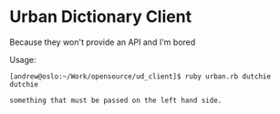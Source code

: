 Urban Dictionary Client
=======================

Because they won't provide an API and I'm bored


Usage: 

    [andrew@oslo:~/Work/opensource/ud_client]$ ruby urban.rb dutchie
    dutchie

    something that must be passed on the left hand side.
